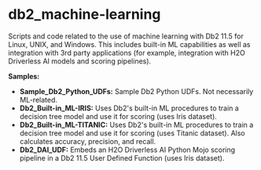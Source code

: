 # db2_machine-learning
Scripts and code related to the use of machine learning with Db2 11.5 for Linux, UNIX, and Windows. This includes built-in ML capabilities as well as integration with 3rd party applications (for example, integration with H2O Driverless AI models and scoring pipelines).

**Samples:**
- **Sample_Db2_Python_UDFs:** Sample Db2 Python UDFs. Not necessarily ML-related.
- **Db2_Built-in_ML-IRIS:** Uses Db2's built-in ML procedures to train a decision tree model and use it for scoring (uses Iris dataset).
- **Db2_Built-in_ML-TITANIC:** Uses Db2's built-in ML procedures to train a decision tree model and use it for scoring (uses Titanic dataset). Also calculates accuracy, precision, and recall.
- **Db2_DAI_UDF:** Embeds an H2O Driverless AI Python Mojo scoring pipeline in a Db2 11.5 User Defined Function (uses Iris dataset).
